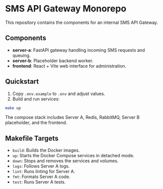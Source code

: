 # SMS API Gateway Monorepo

This repository contains the components for an internal SMS API Gateway.

## Components

- **server-a**: FastAPI gateway handling incoming SMS requests and queuing.
- **server-b**: Placeholder backend worker.
- **frontend**: React + Vite web interface for administration.

## Quickstart

1. Copy `.env.example` to `.env` and adjust values.
2. Build and run services:

```bash
make up
```

The compose stack includes Server A, Redis, RabbitMQ, Server B placeholder, and the frontend.

## Makefile Targets

- `build`: Builds the Docker images.
- `up`: Starts the Docker Compose services in detached mode.
- `down`: Stops and removes the services and volumes.
- `logs`: Follows Server A logs.
- `lint`: Runs linting for Server A.
- `fmt`: Formats Server A code.
- `test`: Runs Server A tests.
